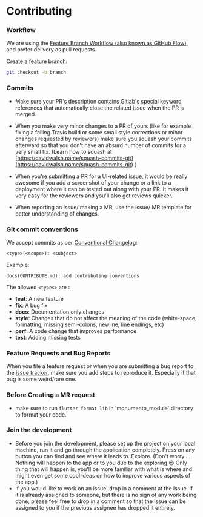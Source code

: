 # Contributing

### Workflow

We are using the [Feature Branch Workflow (also known as GitHub Flow)](https://guides.github.com/introduction/flow/),
and prefer delivery as pull requests.

Create a feature branch:

```sh
git checkout -b branch
```


### Commits

-   Make sure your PR's description contains Gitlab's special keyword references that automatically close the related issue when the PR is merged. 
-   When you make very minor changes to a PR of yours (like for example fixing a failing Travis build or some small style corrections or minor changes requested by reviewers) make sure you squash your commits afterward so that you don't have an absurd number of commits for a very small fix. (Learn how to squash at [https://davidwalsh.name/squash-commits-git](https://davidwalsh.name/squash-commits-git) )
-   When you're submitting a PR for a UI-related issue, it would be really awesome if you add a screenshot of your change or a link to a deployment where it can be tested out along with your PR. It makes it very easy for the reviewers and you'll also get reviews quicker.

-   When reporting an issue/ making a MR, use the issue/ MR template for better understanding of changes.  

### Git commit conventions


We accept commits as per [Conventional Changelog](https://github.com/ajoslin/conventional-changelog):

```none
<type>(<scope>): <subject>
```

Example:

```none
docs(CONTRIBUTE.md): add contributing conventions
```

The allowed ```<types>``` are :

*   **feat**: A new feature
*   **fix**: A bug fix
*   **docs**: Documentation only changes
*   **style**: Changes that do not affect the meaning of the code (white-space, formatting, missing semi-colons, newline, line endings, etc)
*   **perf**: A code change that improves performance
*   **test**: Adding missing tests

### Feature Requests and Bug Reports

When you file a feature request or when you are submitting a bug report to the [issue tracker](https://gitlab.com/aossie/monumento/-/issues), make sure you add steps to reproduce it. Especially if that bug is some weird/rare one.

### Before Creating a MR request

* make sure to run ```flutter format lib``` in 'monumento_module' directory to format your code.


### Join the development

-   Before you join the development, please set up the project on your local machine, run it and go through the application completely. Press on any button you can find and see where it leads to. Explore. (Don't worry ... Nothing will happen to the app or to you due to the exploring :wink: Only thing that will happen is, you'll be more familiar with what is where and might even get some cool ideas on how to improve various aspects of the app.)
-   If you would like to work on an issue, drop in a comment at the issue. If it is already assigned to someone, but there is no sign of any work being done, please feel free to drop in a comment so that the issue can be assigned to you if the previous assignee has dropped it entirely.



